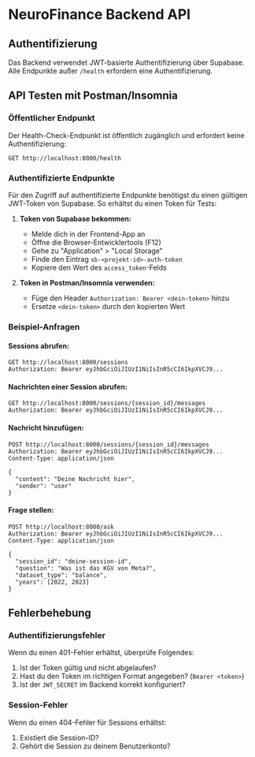 # NeuroFinance Backend API

## Authentifizierung

Das Backend verwendet JWT-basierte Authentifizierung über Supabase. Alle Endpunkte außer `/health` erfordern eine Authentifizierung.

## API Testen mit Postman/Insomnia

### Öffentlicher Endpunkt

Der Health-Check-Endpunkt ist öffentlich zugänglich und erfordert keine Authentifizierung:

```
GET http://localhost:8000/health
```

### Authentifizierte Endpunkte

Für den Zugriff auf authentifizierte Endpunkte benötigst du einen gültigen JWT-Token von Supabase. So erhältst du einen Token für Tests:

1. **Token von Supabase bekommen:**
   - Melde dich in der Frontend-App an
   - Öffne die Browser-Entwicklertools (F12)
   - Gehe zu "Application" > "Local Storage"
   - Finde den Eintrag `sb-<projekt-id>-auth-token`
   - Kopiere den Wert des `access_token`-Felds

2. **Token in Postman/Insomnia verwenden:**
   - Füge den Header `Authorization: Bearer <dein-token>` hinzu
   - Ersetze `<dein-token>` durch den kopierten Wert

### Beispiel-Anfragen

#### Sessions abrufen:
```
GET http://localhost:8000/sessions
Authorization: Bearer eyJhbGciOiJIUzI1NiIsInR5cCI6IkpXVCJ9...
```

#### Nachrichten einer Session abrufen:
```
GET http://localhost:8000/sessions/{session_id}/messages
Authorization: Bearer eyJhbGciOiJIUzI1NiIsInR5cCI6IkpXVCJ9...
```

#### Nachricht hinzufügen:
```
POST http://localhost:8000/sessions/{session_id}/messages
Authorization: Bearer eyJhbGciOiJIUzI1NiIsInR5cCI6IkpXVCJ9...
Content-Type: application/json

{
  "content": "Deine Nachricht hier",
  "sender": "user"
}
```

#### Frage stellen:
```
POST http://localhost:8000/ask
Authorization: Bearer eyJhbGciOiJIUzI1NiIsInR5cCI6IkpXVCJ9...
Content-Type: application/json

{
  "session_id": "deine-session-id",
  "question": "Was ist das KGV von Meta?",
  "dataset_type": "balance",
  "years": [2022, 2023]
}
```

## Fehlerbehebung

### Authentifizierungsfehler

Wenn du einen 401-Fehler erhältst, überprüfe Folgendes:

1. Ist der Token gültig und nicht abgelaufen?
2. Hast du den Token im richtigen Format angegeben? (`Bearer <token>`)
3. Ist der `JWT_SECRET` im Backend korrekt konfiguriert?

### Session-Fehler

Wenn du einen 404-Fehler für Sessions erhältst:

1. Existiert die Session-ID?
2. Gehört die Session zu deinem Benutzerkonto? 